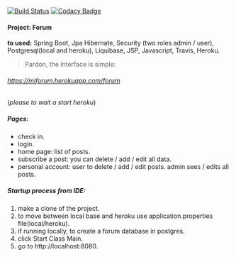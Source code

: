 [![Build Status](https://travis-ci.org/maxvanny2010/forum.svg?branch=master)](https://travis-ci.org/maxvanny2010/forum)
[![Codacy Badge](https://app.codacy.com/project/badge/Grade/cdb02ab890a145778aef30620ad2a6eb)](https://www.codacy.com/manual/mailtime2010/for?utm_source=github.com&amp;utm_medium=referral&amp;utm_content=maxvanny2010/for&amp;utm_campaign=Badge_Grade)

#### Project: Forum

**to used:** Spring Boot, Jpa Hibernate, Security (two roles admin / user),
Postgresql(local and heroku), Liquibase, JSP, Javascript, Travis, Heroku.
>Pardon, the interface is simple:
###### https://miforum.herokuapp.com/forum
(*please to wait a start heroku*)
##### Pages:
- check in.
- login.
- home page: list of posts.
- subscribe a post: you can delete / add / edit all data.
- personal account: user to delete / add / edit posts.
admin sees / edits all posts.

##### Startup process from IDE:
1. make a clone of the project.
2. to move between local base and heroku use application.properties file(local/heroku).
3. if running locally, to create a forum database in postgres.
4. click Start Class Main.
5. go to http://localhost:8080.



